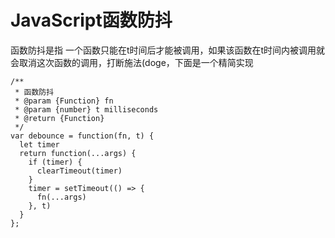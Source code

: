 # JavaScript函数防抖
函数防抖是指 一个函数只能在t时间后才能被调用，如果该函数在t时间内被调用就会取消这次函数的调用，打断施法(doge，下面是一个精简实现

```
/**
 * 函数防抖
 * @param {Function} fn
 * @param {number} t milliseconds
 * @return {Function}
 */
var debounce = function(fn, t) {
  let timer
  return function(...args) {
    if (timer) {
      clearTimeout(timer)
    }
    timer = setTimeout(() => {
      fn(...args)
    }, t)
  }
};
```